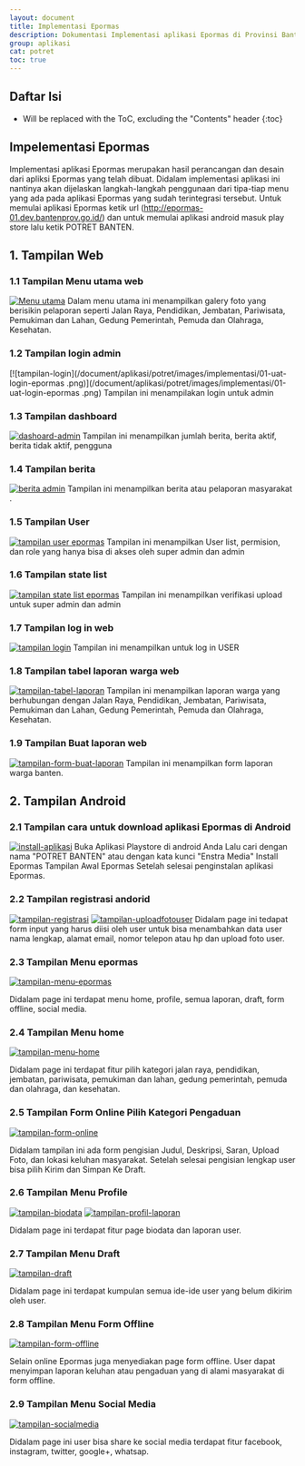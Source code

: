 ```yaml
---
layout: document
title: Implementasi Epormas
description: Dokumentasi Implementasi aplikasi Epormas di Provinsi Banten.
group: aplikasi
cat: potret
toc: true
---
```

## Daftar Isi
* Will be replaced with the ToC, excluding the "Contents" header
{:toc}

## Impelementasi Epormas
Implementasi aplikasi Epormas merupakan hasil perancangan dan desain dari apliksi Epormas yang telah dibuat. Didalam implementasi aplikasi ini nantinya akan dijelaskan langkah-langkah penggunaan dari tipa-tiap menu yang ada pada aplikasi Epormas yang sudah terintegrasi tersebut.
Untuk memulai aplikasi Epormas ketik url (http://epormas-01.dev.bantenprov.go.id/) dan untuk memulai aplikasi android masuk play store lalu ketik POTRET BANTEN. 

## 1. Tampilan Web

### 1.1 Tampilan Menu utama web
[![Menu utama](/document/aplikasi/potret/images/implementasi/berita-admin-epormas.png)](/document/aplikasi/potret/images/implementasi/berita-admin-epormas.png)
Dalam menu utama ini menampilkan galery foto yang berisikin pelaporan  seperti Jalan Raya, Pendidikan, Jembatan, Pariwisata, Pemukiman dan Lahan, Gedung Pemerintah, Pemuda dan Olahraga, Kesehatan.

### 1.2 Tampilan login admin
[![tampilan-login](/document/aplikasi/potret/images/implementasi/01-uat-login-epormas .png)](/document/aplikasi/potret/images/implementasi/01-uat-login-epormas .png)
Tampilan ini menampilakan login untuk admin

### 1.3 Tampilan dashboard 
[![dashoard-admin](/document/aplikasi/potret/images/implementasi/dashboard-admin-epormas.png)](/document/aplikasi/potret/images/implementasi/dashboard-admin-epormas.png)
Tampilan ini menampilkan jumlah berita, berita aktif, berita tidak aktif, pengguna

### 1.4 Tampilan berita
[![berita admin ](/document/aplikasi/potret/images/implementasi/berita-admin-epormas.png)](/document/aplikasi/potret/images/implementasi/berita-admin-epormas.png)
Tampilan ini menampilkan berita atau pelaporan masyarakat .

### 1.5 Tampilan User
[![tampilan user epormas](/document/aplikasi/potret/images/implementasi/user-list-admin.png)](/document/aplikasi/potret/images/implementasi/user-list-admin.png)
Tampilan ini menampilkan User list, permision, dan role yang hanya bisa di akses oleh super admin dan admin

### 1.6 Tampilan state list
[![tampilan state list epormas](/document/aplikasi/potret/images/implementasi/state-list-epormas.png)](/document/aplikasi/potret/images/implementasi/state-list-epormas.png)
Tampilan ini menampilkan verifikasi upload untuk super admin dan admin

### 1.7 Tampilan log in web
[![tampilan login](/document/aplikasi/potret/images/implementasi/login-admin-epormas.png)](/document/aplikasi/potret/images/implementasi/login-admin-epormas.png)
Tampilan ini menampilkan untuk log in USER

### 1.8 Tampilan tabel laporan warga web
[![tampilan-tabel-laporan](/document/aplikasi/potret/images/implementasi/tampilan-tabel-laporan.png)](/document/aplikasi/potret/images/implementasi/tampilan-tabel-laporan.png)
Tampilan ini menampilkan laporan warga yang berhubungan dengan Jalan Raya, Pendidikan, Jembatan, Pariwisata, Pemukiman dan Lahan, Gedung Pemerintah, Pemuda dan Olahraga, Kesehatan.

### 1.9 Tampilan Buat laporan web
[![tampilan-form-buat-laporan](/document/aplikasi/potret/images/implementasi/tampilan-form-buat-laporan.png)](/document/aplikasi/potret/images/implementasi/tampilan-form-buat-laporan.png)
Tampilan ini menampilkan form laporan warga banten.

## 2. Tampilan Android

### 2.1 Tampilan cara untuk download aplikasi Epormas di Android
[![install-aplikasi](/document/aplikasi/potret/images/implementasi/install-aplikasi.png)](/document/aplikasi/potret/images/implementasi/install-aplikasi.png)
Buka Aplikasi Playstore di android Anda Lalu cari dengan nama "POTRET BANTEN" atau dengan kata kunci "Enstra Media" Install Epormas Tampilan Awal Epormas Setelah selesai penginstalan aplikasi Epormas.

### 2.2 Tampilan registrasi andorid
[![tampilan-registrasi](/document/aplikasi/potret/images/implementasi/tampilan-registrasi.png)](/document/aplikasi/potret/images/implementasi/tampilan-registrasi.png)
[![tampilan-uploadfotouser](/document/aplikasi/potret/images/implementasi/tampilan-uploadfotouser.png)](/document/aplikasi/potret/images/implementasi/tampilan-uploadfotouser.png)
Didalam page ini tedapat form input yang harus diisi oleh user untuk bisa menambahkan data user nama lengkap, alamat email, nomor telepon atau hp dan upload foto user.

### 2.3 Tampilan Menu epormas
[![tampilan-menu-epormas](/document/aplikasi/potret/images/implementasi/tampilan-menu.png)](/document/aplikasi/potret/images/implementasi/tampilan-menu.png)

Didalam page ini terdapat menu home, profile, semua laporan, draft, form offline, social media.

### 2.4 Tampilan Menu home
[![tampilan-menu-home](/document/aplikasi/potret/images/implementasi/tampilan-menu-home.png)](/document/aplikasi/potret/images/implementasi/tampilan-menu-home.png)

Didalam page ini terdapat fitur pilih kategori jalan raya, pendidikan, jembatan, pariwisata, pemukiman dan lahan, gedung pemerintah, pemuda dan olahraga, dan kesehatan.

### 2.5 Tampilan Form Online Pilih Kategori Pengaduan
[![tampilan-form-online](/document/aplikasi/potret/images/implementasi/tampilan-form-online.png)](/document/aplikasi/potret/images/implementasi/tampilan-form-online.png)

Didalam tampilan ini ada form pengisian Judul, Deskripsi, Saran, Upload Foto, dan lokasi keluhan masyarakat. Setelah selesai pengisian lengkap user bisa pilih Kirim dan Simpan Ke Draft.

### 2.6 Tampilan Menu Profile
[![tampilan-biodata](/document/aplikasi/potret/images/implementasi/tampilan-biodata.png)](/document/aplikasi/potret/images/implementasi/tampilan-biodata.png)
[![tampilan-profil-laporan](/document/aplikasi/potret/images/implementasi/tampilan-profil-laporan.png)](/document/aplikasi/potret/images/implementasi/tampilan-profil-laporan.png)

 Didalam page ini terdapat fitur page biodata dan laporan user. 

### 2.7 Tampilan Menu Draft
[![tampilan-draft](/document/aplikasi/potret/images/implementasi/tampilan-draft.png)](/document/aplikasi/potret/images/implementasi/tampilan-draft.png)

 Didalam page ini terdapat kumpulan semua ide-ide user yang belum dikirim oleh user.

### 2.8 Tampilan Menu Form Offline
[![tampilan-form-offline](/document/aplikasi/potret/images/implementasi/tampilan-form-offline.png)](/document/aplikasi/potret/images/implementasi/tampilan-form-offline.png)

 Selain online Epormas juga menyediakan page form offline. User dapat menyimpan laporan keluhan atau pengaduan yang di alami masyarakat di form offline.

### 2.9 Tampilan Menu Social Media
[![tampilan-socialmedia](/document/aplikasi/potret/images/implementasi/tampilan-socialmedia.png)](/document/aplikasi/potret/images/implementasi/tampilan-socialmedia.png)

 Didalam page ini user bisa share ke social media terdapat fitur facebook, instagram, twitter, google+, whatsap.
